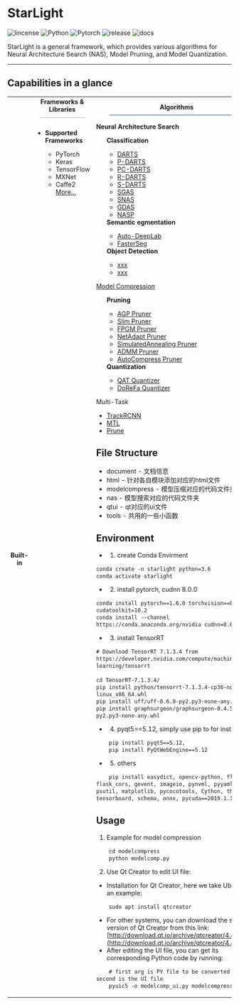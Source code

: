 # StarLight

![lincense](https://img.shields.io/badge/license-MIT-brightgreen)
![Python](https://img.shields.io/badge/Python-%3E%3D3.6-important)
![Pytorch](https://img.shields.io/badge/PyTorch-%3E%3D1.0-important)
![release](https://img.shields.io/badge/release-v1.0-informational)
![docs](https://img.shields.io/badge/docs-updating-ff69b4)

StarLight is a general framework, which provides various algorithms for Neural Architecture Search (NAS), Model Pruning, and Model Quantization.

---

## Capabilities in a glance

<table>
  <tbody>
    <tr align="center" valign="bottom">
    <td>
      </td>
      <td>
        <b>Frameworks & Libraries</b>
        <img src="docs/img/bar.png"/>
      </td>
      <td>
        <b>Algorithms</b>
        <img src="docs/img/bar.png"/>
      </td>
    </tr>
    </tr>
    <tr valign="top">
    <td align="center" valign="middle">
    <b>Built-in</b>
      </td>
      <td>
      <ul><li><b>Supported Frameworks</b></li>
        <ul>
          <li>PyTorch</li>
          <li>Keras</li>
          <li>TensorFlow</li>
          <li>MXNet</li>
          <li>Caffe2</li>
          <a href="docs/en_US/SupportedFramework_Library.rst">More...</a><br/>
        </ul>
        </ul>
      </td>
      <td align="left" >
        <b>Neural Architecture Search</b>
        <ul>
          <b>Classification</b>
          <ul>
            <li><a href="docs/classification/DARTS.md">DARTS</a></li>
            <li><a href="docs/classification/P-DARTS.md">P-DARTS</a></li>
            <li><a href="docs/classification/PC-DARTS.md">PC-DARTS</a></li>
            <li><a href="docs/classification/R-DARTS.md">R-DARTS</a></li>
            <li><a href="docs/classification/S-DARTS.md">S-DARTS</a></li>
            <li><a href="docs/classification/SGAS.md">SGAS</a></li>
            <li><a href="docs/classification/SNAS.md">SNAS</a></li>
            <li><a href="docs/classification/GDAS.md">GDAS</a></li>
            <li><a href="docs/classification/NASP.md">NASP</a></li>
            </ul>
          <b>Semantic egmentation</b>
          <ul>
            <li><a href="docs/segmentation/Auto-DeepLab.md">Auto-DeepLab</a></li>
            <li><a href="docs/segmentation/FasterSeg.md">FasterSeg</a></li>
          </ul>
          <b>Object Detection</b>
            <ul>
              <li><a href="docs/en_US/Tuner/BuiltinTuner.rst#BOHB">xxx</a></li>
              <li><a href="docs/en_US/Tuner/BuiltinTuner.rst#TPE">xxx</a></li>
            </ul>
        </ul>
          <a href="docs/compression/compression.md">Model Compression</a>
          <ul>
            <b>Pruning</b>
            <ul>
              <li><a href="docs/en_US/Compression/Pruner.rst#agp-pruner">AGP Pruner</a></li>
              <li><a href="docs/en_US/Compression/Pruner.rst#slim-pruner">Slim Pruner</a></li>
              <li><a href="docs/en_US/Compression/Pruner.rst#fpgm-pruner">FPGM Pruner</a></li>
              <li><a href="docs/en_US/Compression/Pruner.rst#netadapt-pruner">NetAdapt Pruner</a></li>
              <li><a href="docs/en_US/Compression/Pruner.rst#simulatedannealing-pruner">SimulatedAnnealing Pruner</a></li>
              <li><a href="docs/en_US/Compression/Pruner.rst#admm-pruner">ADMM Pruner</a></li>
              <li><a href="docs/en_US/Compression/Pruner.rst#autocompress-pruner">AutoCompress Pruner</a></li>
            </ul>
            <b>Quantization</b>
            <ul>
              <li><a href="docs/en_US/Compression/Quantizer.rst#qat-quantizer">QAT Quantizer</a></li>
              <li><a href="docs/en_US/Compression/Quantizer.rst#dorefa-quantizer">DoReFa Quantizer</a></li>
            </ul>
          </ul>
          <a>Multi-Task</a>
            <ul>
              <li><a href="docs/multi-task/TrackRCNN.md">TrackRCNN</a></li>
              <li><a href="docs/multi-task/MTL.md">MTL</a></li>
              <li><a href="docs/multi-task/Prune.md">Prune</a></li>
            </ul>

## File Structure

- document - 文档信息
- html - 针对各自模块添加对应的html文件
- modelcompress - 模型压缩对应的代码文件夹
- nas - 模型搜索对应的代码文件夹
- qtui - qt对应的ui文件
- tools - 共用的一些小函数

## Environment

- 1. create Conda Envirment

```
conda create -n starlight python=3.6
conda activate starlight
```

- 2. install pytorch, cudnn 8.0.0

```
conda install pytorch==1.6.0 torchvision==0.7.0 cudatoolkit=10.2
conda install --channel https://conda.anaconda.org/nvidia cudnn=8.0.0
```

- 3. install TensorRT

```
# Download TensorRT 7.1.3.4 from https://developer.nvidia.com/compute/machine-learning/tensorrt 

cd TensorRT-7.1.3.4/ 
pip install python/tensorrt-7.1.3.4-cp36-none-linux_x86_64.whl
pip install uff/uff-0.6.9-py2.py3-none-any.whl
pip install graphsurgeon/graphsurgeon-0.4.5-py2.py3-none-any.whl
```

- 4. pyqt5==5.12, simply use pip to for installation:

```shell
    pip install pyqt5==5.12,
    pip install PyQtWebEngine==5.12
```

- 5. others

```shell
    pip install easydict, opencv-python, flask, flask_cors, gevent, imageio, pynvml, pyyaml, psutil, matplotlib, pycocotools, Cython, thop, tensorboard, schema, onnx, pycuda==2019.1.1, tqdm
```

## Usage

1. Example for model compression

```shell
    cd modelcompress
    python modelcomp.py
```

2. Use Qt Creator to edit UI file:

- Installation for Qt Creator, here we take Ubuntu as an example:

```shell
    sudo apt install qtcreator
```

- For other systems, you can download the suitable version of Qt Creator from this link: [http://download.qt.io/archive/qtcreator/4.4/4.4.1/](http://download.qt.io/archive/qtcreator/4.4/4.4.1/)
- After editing the UI file, you can get its corresponding Python code by running:

```shell
    # first arg is PY file to be converted and the second is the UI file
    pyuic5 -o modelcomp_ui.py modelcompress.ui 
```

[comment]: [comment]:
